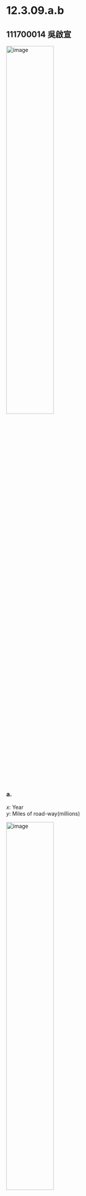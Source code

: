 # 12.3.09.a.b
## 111700014 吳啟宣

<img src="https://github.com/HWTeng-Course/202402-Statistics/assets/162362263/68282119-45bb-4397-ae07-60f1665ad166" alt="image" width="50%"/>

### a.

$x$: Year\
$y$: Miles of road-way(millions)

<img src="https://github.com/HWTeng-Course/202402-Statistics/assets/162362263/b6506fde-5605-4469-a419-20ebcf70e952" alt="image" width="50%"/>

The scatter plot shows a steady, positive relation in roadway miles from 2000 to 2015, with a slight uptick in growth around 2011 to 2013.
### b.
$\hat{y}=a+bx$\
$S_{xx} = \sum_{i=1}^{} x_i^2 - n\bar{x}^2 =340$\
$S_{xy} = \sum_{i=1}^{} x_i y_i - n\bar{x}\bar{y}=7.85$

$b=\frac{S_{xy}}{S_{xx}}=0.0231$\
Substitute $\bar{y}=1.04125$ and $\bar{x}=7.5$ for $\hat{y}$ and $x$ in the  equation, we can get $a=0.8681$.\
Then $\hat{y}=0.8681+0.0231x$.



 1. $H_0:{\beta}=0$ vs $H_a:{{\beta}}\neq0$
 2. ${\alpha}=0.05$
 3. $t_{STAT}=\frac{b-0}{\sqrt{MSE/S_{xx}}}\sim{}t_{(n-2)}$
 4. $SSE=S_{yy}-\frac{(S_{xy})^2}{S_{xx}}=0.186375-0.181243=0.00513$\
    $MSE=\frac{SSE}{n-2}=0.00513/14=0.0003664$\
    $t^*=\frac{0.0231-0}{\sqrt{0.0003664/340}}=22.25$
 5. According to t table, $t_{14,0.05}=1.761$.
    
    Rejection region:{ t : t>1.761 or t<-1.761}
    
 6. Beacause $t^*$ falls in the rejection region, we reject $H_0$.
    
    Yes. The data indicate that there is a linear relationship between the number of miles of roadways and the year.
   
   
